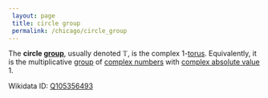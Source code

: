 ```yaml
---
 layout: page
 title: circle group
 permalink: /chicago/circle_group
---
```

The **circle [group](https://mathgloss.github.io/MathGloss/group)**, usually denoted $\mathbb T$, is the complex $1$-[torus](https://mathgloss.github.io/MathGloss/torus). Equivalently, it is the multiplicative [group](https://mathgloss.github.io/MathGloss/group) of [complex numbers](https://mathgloss.github.io/MathGloss/complex_numbers) with [complex absolute value](https://mathgloss.github.io/MathGloss/complex_absolute_value) $1$. 

Wikidata ID: [Q105356493](https://www.wikidata.org/wiki/Q105356493)